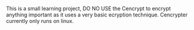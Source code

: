 This is a small learning project, DO NO USE the Cencrypt to encrypt anything important as it uses a very basic ecryption technique. Cencrypter currently only runs on linux.
